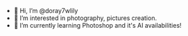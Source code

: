 - 👋 Hi, I’m @doray7wlily
- 👀 I’m interested in photography, pictures creation.
- 🌱 I’m currently learning Photoshop and it's AI availabilities!
  

<!---
doray7wlily/doray7wlily is a ✨ special ✨ repository because its `README.md` (this file) appears on your GitHub profile.
You can click the Preview link to take a look at your changes.
--->

